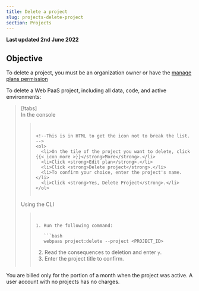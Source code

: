 ```yaml
---
title: Delete a project
slug: projects-delete-project
section: Projects
---
```


**Last updated 2nd June 2022**



## Objective  

To delete a project, you must be an organization owner or have the [manage plans permission](../administration/organizations.md#manage-your-organization-users)

To delete a Web PaaS project, including all data, code, and active environments:

> [!tabs]      
> In the console     
>> ``` false     
>> 
>> 
>> <!--This is in HTML to get the icon not to break the list. -->
>> <ol>
>>   <li>On the tile of the project you want to delete, click {{< icon more >}}</strong>More</strong>.</li>
>>   <li>Click <strong>Edit plan</strong>.</li>
>>   <li>Click <strong>Delete project</strong>.</li>
>>   <li>To confirm your choice, enter the project's name.</li>
>>   <li>Click <strong>Yes, Delete Project</strong>.</li>
>> </ol>
>> 
>> 
>> ```     
> Using the CLI     
>> ``` false     
>> 
>> 
>> 1. Run the following command:
>> 
>>    ```bash
>>    webpaas project:delete --project <PROJECT_ID>
>>    ```
>> 
>> 2. Read the consequences to deletion and enter `y`.
>> 3. Enter the project title to confirm.
>> 
>> ```     

You are billed only for the portion of a month when the project was active.
A user account with no projects has no charges.
